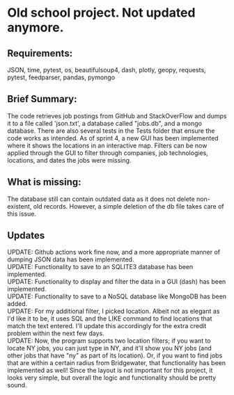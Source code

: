 # Old school project. Not updated anymore.

## Requirements: 
JSON, time, pytest, os, beautifulsoup4, dash, plotly, geopy,
requests, pytest, feedparser, pandas, pymongo

## Brief Summary: 
The code retrieves job postings from GitHub and StackOverFlow and dumps it to a 
file called 'json.txt', a database called "jobs.db", and a mongo database. There are also several tests in the Tests 
folder that ensure the code works as intended. As of sprint 4, a new GUI has been implemented where
it shows the locations in an interactive map. Filters can be now applied through the GUI to filter
through companies, job technologies, locations, and dates the jobs were missing.

## What is missing: 
The database still can contain outdated data as it does not delete non-existent, old records.
However, a simple deletion of the db file takes care of this issue. 

## Updates

UPDATE: Github actions work fine now, and a more appropriate manner of dumping JSON data has been implemented.\
UPDATE: Functionality to save to an SQLITE3 database has been implemented.\
UPDATE: Functionality to display and filter the data in a GUI (dash) has been implemented.\
UPDATE: Functionality to save to a NoSQL database like MongoDB has been added.\
UPDATE: For my additional filter, I picked location. Albeit not as elegant as I'd like it to be, it
uses SQL and the LIKE command to find locations that match the text entered. I'll update this accordingly
for the extra credit problem within the next few days.\
UPDATE: Now, the program supports two location filters; if you want to locate NY jobs, you can just
type in NY, and it'll show you NY jobs (and other jobs that have "ny" as part of its location). Or, 
if you want to find jobs that are within a certain radius from Bridgewater, that functionality has
been implemented as well! Since the layout is not important for this project, it looks very simple,
but overall the logic and functionality should be pretty sound. 

